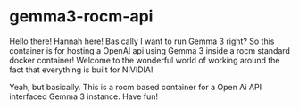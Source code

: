 # gemma3-rocm-api

Hello there! Hannah here!
Basically I want to run Gemma 3 right? So this container is for hosting a OpenAI api using Gemma 3 inside a rocm standard docker container! Welcome to the wonderful world of working around the fact that everything is built for NIVIDIA!

Yeah, but basically. This is a rocm based container for a Open Ai API interfaced Gemma 3 instance. Have fun!


